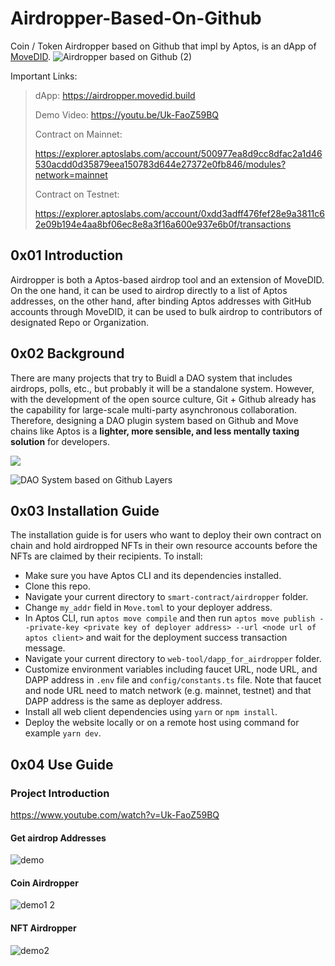 # Airdropper-Based-On-Github

Coin / Token Airdropper based on Github that impl by Aptos, is an dApp of [MoveDID](https://github.com/NonceGeek/MoveDID).
![Airdropper based on Github (2)](https://p.ipic.vip/24v8gs.png)

Important Links: 

> dApp: https://airdropper.movedid.build
>
> Demo Video: https://youtu.be/Uk-FaoZ59BQ
>
> Contract on Mainnet:
>
> https://explorer.aptoslabs.com/account/500977ea8d9cc8dfac2a1d46530acdd0d35879eea150783d644e27372e0fb846/modules?network=mainnet
>
> Contract on Testnet: 
>
> https://explorer.aptoslabs.com/account/0xdd3adff476fef28e9a3811c62e09b194e4aa8bf06ec8e8a3f16a600e937e6b0f/transactions

## 0x01 Introduction

Airdropper is both a Aptos-based airdrop tool and an extension of MoveDID. On the one hand, it can be used to airdrop directly to a list of Aptos addresses, on the other hand, after binding Aptos addresses with GitHub accounts through MoveDID, it can be used to bulk airdrop to contributors of designated Repo or Organization.

## 0x02 Background

There are many projects that try to Buidl a DAO system that includes airdrops, polls, etc., but probably it will be a standalone system.
However, with the development of the open source culture, Git + Github already has the capability for large-scale multi-party asynchronous collaboration. 
Therefore, designing a DAO plugin system based on Github and Move chains like Aptos is a **lighter, more sensible, and less mentally taxing solution** for developers.

![](https://p.ipic.vip/01ih7b.png)

![DAO System based on Github Layers](https://p.ipic.vip/s01ak9.png)

## 0x03 Installation Guide

The installation guide is for users who want to deploy their own contract on chain and hold airdropped NFTs in their own resource accounts before the NFTs are claimed by their recipients. To install:
- Make sure you have Aptos CLI and its dependencies installed.
- Clone this repo.
- Navigate your current directory to `smart-contract/airdropper` folder.
- Change `my_addr` field in `Move.toml` to your deployer address.
- In Aptos CLI, run `aptos move compile` and then run `aptos move publish --private-key <private key of deployer address> --url <node url of aptos client>` and wait for the deployment success transaction message.
- Navigate your current directory to `web-tool/dapp_for_airdropper` folder.
- Customize environment variables including faucet URL, node URL, and DAPP address in `.env` file and `config/constants.ts` file. Note that faucet and node URL need to match network (e.g. mainnet, testnet) and that DAPP address is the same as deployer address. 
- Install all web client dependencies using `yarn` or `npm install`.
- Deploy the website locally or on a remote host using command for example `yarn dev`.


## 0x04 Use Guide

### Project Introduction

https://www.youtube.com/watch?v=Uk-FaoZ59BQ

#### Get airdrop Addresses
![demo](https://user-images.githubusercontent.com/57781136/219691143-337e7d0c-9f0b-4093-a391-2123d769fb5d.gif)
#### Coin Airdropper
![demo1 2](https://user-images.githubusercontent.com/57781136/219695547-084ddeae-0ff5-4531-adda-437f68e55bc7.gif)
#### NFT Airdropper
![demo2](https://user-images.githubusercontent.com/57781136/219694207-2bea3bd6-1052-43ad-815c-c55cf96e8086.gif)